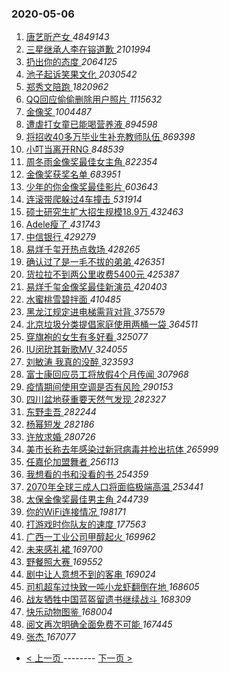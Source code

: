 ### 2020-05-06 
1. [ 唐艺昕产女 ](https://s.weibo.com/weibo?q=%23%E5%94%90%E8%89%BA%E6%98%95%E4%BA%A7%E5%A5%B3%23&Refer=top) *4849143*
1. [ 三星继承人李在镕道歉 ](https://s.weibo.com/weibo?q=%23%E4%B8%89%E6%98%9F%E7%BB%A7%E6%89%BF%E4%BA%BA%E6%9D%8E%E5%9C%A8%E9%95%95%E9%81%93%E6%AD%89%23&Refer=top) *2101994*
1. [ 扔出你的态度 ](https://s.weibo.com/weibo?q=%E6%89%94%E5%87%BA%E4%BD%A0%E7%9A%84%E6%80%81%E5%BA%A6&Refer=top) *2064125*
1. [ 池子起诉笑果文化 ](https://s.weibo.com/weibo?q=%23%E6%B1%A0%E5%AD%90%E8%B5%B7%E8%AF%89%E7%AC%91%E6%9E%9C%E6%96%87%E5%8C%96%23&Refer=top) *2030542*
1. [ 郑秀文陪跑 ](https://s.weibo.com/weibo?q=%23%E9%83%91%E7%A7%80%E6%96%87%E9%99%AA%E8%B7%91%23&Refer=top) *1820962*
1. [ QQ回应偷偷删除用户照片 ](https://s.weibo.com/weibo?q=%23QQ%E5%9B%9E%E5%BA%94%E5%81%B7%E5%81%B7%E5%88%A0%E9%99%A4%E7%94%A8%E6%88%B7%E7%85%A7%E7%89%87%23&Refer=top) *1115632*
1. [ 金像奖 ](https://s.weibo.com/weibo?q=%E9%87%91%E5%83%8F%E5%A5%96&Refer=top) *1004487*
1. [ 遭虐打女童已能喝营养液 ](https://s.weibo.com/weibo?q=%23%E9%81%AD%E8%99%90%E6%89%93%E5%A5%B3%E7%AB%A5%E5%B7%B2%E8%83%BD%E5%96%9D%E8%90%A5%E5%85%BB%E6%B6%B2%23&Refer=top) *894598*
1. [ 将招收40多万毕业生补充教师队伍 ](https://s.weibo.com/weibo?q=%23%E5%B0%86%E6%8B%9B%E6%94%B640%E5%A4%9A%E4%B8%87%E6%AF%95%E4%B8%9A%E7%94%9F%E8%A1%A5%E5%85%85%E6%95%99%E5%B8%88%E9%98%9F%E4%BC%8D%23&Refer=top) *869398*
1. [ 小叮当离开RNG ](https://s.weibo.com/weibo?q=%23%E5%B0%8F%E5%8F%AE%E5%BD%93%E7%A6%BB%E5%BC%80RNG%23&Refer=top) *848539*
1. [ 周冬雨金像奖最佳女主角 ](https://s.weibo.com/weibo?q=%23%E5%91%A8%E5%86%AC%E9%9B%A8%E9%87%91%E5%83%8F%E5%A5%96%E6%9C%80%E4%BD%B3%E5%A5%B3%E4%B8%BB%E8%A7%92%23&Refer=top) *822354*
1. [ 金像奖获奖名单 ](https://s.weibo.com/weibo?q=%23%E9%87%91%E5%83%8F%E5%A5%96%E8%8E%B7%E5%A5%96%E5%90%8D%E5%8D%95%23&Refer=top) *683951*
1. [ 少年的你金像奖最佳影片 ](https://s.weibo.com/weibo?q=%23%E5%B0%91%E5%B9%B4%E7%9A%84%E4%BD%A0%E9%87%91%E5%83%8F%E5%A5%96%E6%9C%80%E4%BD%B3%E5%BD%B1%E7%89%87%23&Refer=top) *603643*
1. [ 连滚带爬躲过4车撞击 ](https://s.weibo.com/weibo?q=%23%E8%BF%9E%E6%BB%9A%E5%B8%A6%E7%88%AC%E8%BA%B2%E8%BF%874%E8%BD%A6%E6%92%9E%E5%87%BB%23&Refer=top) *531914*
1. [ 硕士研究生扩大招生规模18.9万 ](https://s.weibo.com/weibo?q=%23%E7%A1%95%E5%A3%AB%E7%A0%94%E7%A9%B6%E7%94%9F%E6%89%A9%E5%A4%A7%E6%8B%9B%E7%94%9F%E8%A7%84%E6%A8%A118.9%E4%B8%87%23&Refer=top) *432463*
1. [ Adele瘦了 ](https://s.weibo.com/weibo?q=%23Adele%E7%98%A6%E4%BA%86%23&Refer=top) *431743*
1. [ 中信银行 ](https://s.weibo.com/weibo?q=%E4%B8%AD%E4%BF%A1%E9%93%B6%E8%A1%8C&Refer=top) *429279*
1. [ 易烊千玺开热点救场 ](https://s.weibo.com/weibo?q=%23%E6%98%93%E7%83%8A%E5%8D%83%E7%8E%BA%E5%BC%80%E7%83%AD%E7%82%B9%E6%95%91%E5%9C%BA%23&Refer=top) *428265*
1. [ 确认过了是一毛不拔的弟弟 ](https://s.weibo.com/weibo?q=%23%E7%A1%AE%E8%AE%A4%E8%BF%87%E4%BA%86%E6%98%AF%E4%B8%80%E6%AF%9B%E4%B8%8D%E6%8B%94%E7%9A%84%E5%BC%9F%E5%BC%9F%23&Refer=top) *426351*
1. [ 货拉拉不到两公里收费5400元 ](https://s.weibo.com/weibo?q=%23%E8%B4%A7%E6%8B%89%E6%8B%89%E4%B8%8D%E5%88%B0%E4%B8%A4%E5%85%AC%E9%87%8C%E6%94%B6%E8%B4%B95400%E5%85%83%23&Refer=top) *425387*
1. [ 易烊千玺金像奖最佳新演员 ](https://s.weibo.com/weibo?q=%23%E6%98%93%E7%83%8A%E5%8D%83%E7%8E%BA%E9%87%91%E5%83%8F%E5%A5%96%E6%9C%80%E4%BD%B3%E6%96%B0%E6%BC%94%E5%91%98%23&Refer=top) *420403*
1. [ 水蜜桃雪碧拌面 ](https://s.weibo.com/weibo?q=%23%E6%B0%B4%E8%9C%9C%E6%A1%83%E9%9B%AA%E7%A2%A7%E6%8B%8C%E9%9D%A2%23&Refer=top) *410485*
1. [ 黑龙江规定进电梯需背对背 ](https://s.weibo.com/weibo?q=%23%E9%BB%91%E9%BE%99%E6%B1%9F%E8%A7%84%E5%AE%9A%E8%BF%9B%E7%94%B5%E6%A2%AF%E9%9C%80%E8%83%8C%E5%AF%B9%E8%83%8C%23&Refer=top) *375579*
1. [ 北京垃圾分类提倡家庭使用两桶一袋 ](https://s.weibo.com/weibo?q=%E5%8C%97%E4%BA%AC%E5%9E%83%E5%9C%BE%E5%88%86%E7%B1%BB%E6%8F%90%E5%80%A1%E5%AE%B6%E5%BA%AD%E4%BD%BF%E7%94%A8%E4%B8%A4%E6%A1%B6%E4%B8%80%E8%A2%8B&Refer=top) *364511*
1. [ 穿旗袍的女生有多好看 ](https://s.weibo.com/weibo?q=%23%E7%A9%BF%E6%97%97%E8%A2%8D%E7%9A%84%E5%A5%B3%E7%94%9F%E6%9C%89%E5%A4%9A%E5%A5%BD%E7%9C%8B%23&Refer=top) *325077*
1. [ IU闵玧其新歌MV ](https://s.weibo.com/weibo?q=%23IU%E9%97%B5%E7%8E%A7%E5%85%B6%E6%96%B0%E6%AD%8CMV%23&Refer=top) *324055*
1. [ 刘敏涛 我真的没醉 ](https://s.weibo.com/weibo?q=%E5%88%98%E6%95%8F%E6%B6%9B%20%E6%88%91%E7%9C%9F%E7%9A%84%E6%B2%A1%E9%86%89&Refer=top) *323593*
1. [ 富士康回应员工将放假4个月传闻 ](https://s.weibo.com/weibo?q=%E5%AF%8C%E5%A3%AB%E5%BA%B7%E5%9B%9E%E5%BA%94%E5%91%98%E5%B7%A5%E5%B0%86%E6%94%BE%E5%81%874%E4%B8%AA%E6%9C%88%E4%BC%A0%E9%97%BB&Refer=top) *307968*
1. [ 疫情期间使用空调是否有风险 ](https://s.weibo.com/weibo?q=%E7%96%AB%E6%83%85%E6%9C%9F%E9%97%B4%E4%BD%BF%E7%94%A8%E7%A9%BA%E8%B0%83%E6%98%AF%E5%90%A6%E6%9C%89%E9%A3%8E%E9%99%A9&Refer=top) *290153*
1. [ 四川盆地获重要天然气发现 ](https://s.weibo.com/weibo?q=%23%E5%9B%9B%E5%B7%9D%E7%9B%86%E5%9C%B0%E8%8E%B7%E9%87%8D%E8%A6%81%E5%A4%A9%E7%84%B6%E6%B0%94%E5%8F%91%E7%8E%B0%23&Refer=top) *282327*
1. [ 东野圭吾 ](https://s.weibo.com/weibo?q=%E4%B8%9C%E9%87%8E%E5%9C%AD%E5%90%BE&Refer=top) *282244*
1. [ 杨幂短发 ](https://s.weibo.com/weibo?q=%23%E6%9D%A8%E5%B9%82%E7%9F%AD%E5%8F%91%23&Refer=top) *282186*
1. [ 许放求婚 ](https://s.weibo.com/weibo?q=%23%E8%AE%B8%E6%94%BE%E6%B1%82%E5%A9%9A%23&Refer=top) *280726*
1. [ 美市长称去年感染过新冠病毒并检出抗体 ](https://s.weibo.com/weibo?q=%23%E7%BE%8E%E5%B8%82%E9%95%BF%E7%A7%B0%E5%8E%BB%E5%B9%B4%E6%84%9F%E6%9F%93%E8%BF%87%E6%96%B0%E5%86%A0%E7%97%85%E6%AF%92%E5%B9%B6%E6%A3%80%E5%87%BA%E6%8A%97%E4%BD%93%23&Refer=top) *265999*
1. [ 任嘉伦加盟舞者 ](https://s.weibo.com/weibo?q=%23%E4%BB%BB%E5%98%89%E4%BC%A6%E5%8A%A0%E7%9B%9F%E8%88%9E%E8%80%85%23&Refer=top) *256113*
1. [ 我想看的书和没看的书 ](https://s.weibo.com/weibo?q=%23%E6%88%91%E6%83%B3%E7%9C%8B%E7%9A%84%E4%B9%A6%E5%92%8C%E6%B2%A1%E7%9C%8B%E7%9A%84%E4%B9%A6%23&Refer=top) *254359*
1. [ 2070年全球三成人口将面临极端高温 ](https://s.weibo.com/weibo?q=%232070%E5%B9%B4%E5%85%A8%E7%90%83%E4%B8%89%E6%88%90%E4%BA%BA%E5%8F%A3%E5%B0%86%E9%9D%A2%E4%B8%B4%E6%9E%81%E7%AB%AF%E9%AB%98%E6%B8%A9%23&Refer=top) *253441*
1. [ 太保金像奖最佳男主角 ](https://s.weibo.com/weibo?q=%E5%A4%AA%E4%BF%9D%E9%87%91%E5%83%8F%E5%A5%96%E6%9C%80%E4%BD%B3%E7%94%B7%E4%B8%BB%E8%A7%92&Refer=top) *244739*
1. [ 你的WiFi连接情况 ](https://s.weibo.com/weibo?q=%E4%BD%A0%E7%9A%84WiFi%E8%BF%9E%E6%8E%A5%E6%83%85%E5%86%B5&Refer=top) *198171*
1. [ 打游戏时你队友的速度 ](https://s.weibo.com/weibo?q=%23%E6%89%93%E6%B8%B8%E6%88%8F%E6%97%B6%E4%BD%A0%E9%98%9F%E5%8F%8B%E7%9A%84%E9%80%9F%E5%BA%A6%23&Refer=top) *177563*
1. [ 广西一工业公司甲醇起火 ](https://s.weibo.com/weibo?q=%E5%B9%BF%E8%A5%BF%E4%B8%80%E5%B7%A5%E4%B8%9A%E5%85%AC%E5%8F%B8%E7%94%B2%E9%86%87%E8%B5%B7%E7%81%AB&Refer=top) *169962*
1. [ 未来感礼裙 ](https://s.weibo.com/weibo?q=%23%E6%9C%AA%E6%9D%A5%E6%84%9F%E7%A4%BC%E8%A3%99%23&Refer=top) *169700*
1. [ 野餐照大赛 ](https://s.weibo.com/weibo?q=%23%E9%87%8E%E9%A4%90%E7%85%A7%E5%A4%A7%E8%B5%9B%23&Refer=top) *169552*
1. [ 剧中让人意想不到的客串 ](https://s.weibo.com/weibo?q=%23%E5%89%A7%E4%B8%AD%E8%AE%A9%E4%BA%BA%E6%84%8F%E6%83%B3%E4%B8%8D%E5%88%B0%E7%9A%84%E5%AE%A2%E4%B8%B2%23&Refer=top) *169024*
1. [ 司机超车过快致一吨小龙虾翻倒在地 ](https://s.weibo.com/weibo?q=%E5%8F%B8%E6%9C%BA%E8%B6%85%E8%BD%A6%E8%BF%87%E5%BF%AB%E8%87%B4%E4%B8%80%E5%90%A8%E5%B0%8F%E9%BE%99%E8%99%BE%E7%BF%BB%E5%80%92%E5%9C%A8%E5%9C%B0&Refer=top) *168605*
1. [ 战友牺牲中国蓝盔留遗书继续战斗 ](https://s.weibo.com/weibo?q=%E6%88%98%E5%8F%8B%E7%89%BA%E7%89%B2%E4%B8%AD%E5%9B%BD%E8%93%9D%E7%9B%94%E7%95%99%E9%81%97%E4%B9%A6%E7%BB%A7%E7%BB%AD%E6%88%98%E6%96%97&Refer=top) *168309*
1. [ 快乐动物图鉴 ](https://s.weibo.com/weibo?q=%23%E5%BF%AB%E4%B9%90%E5%8A%A8%E7%89%A9%E5%9B%BE%E9%89%B4%23&Refer=top) *168004*
1. [ 阅文再次明确全面免费不可能 ](https://s.weibo.com/weibo?q=%23%E9%98%85%E6%96%87%E5%86%8D%E6%AC%A1%E6%98%8E%E7%A1%AE%E5%85%A8%E9%9D%A2%E5%85%8D%E8%B4%B9%E4%B8%8D%E5%8F%AF%E8%83%BD%23&Refer=top) *167445*
1. [ 张杰 ](https://s.weibo.com/weibo?q=%E5%BC%A0%E6%9D%B0&Refer=top) *167077* 

- [ < 上一页 ](https://github.com/able8/weibo-hot-record/blob/master/2020-05-05.md) -------- [ 下一页 > ](https://github.com/able8/weibo-hot-record/blob/master/2020-05-07.md)